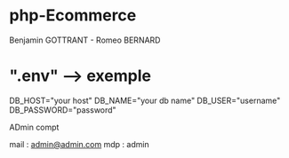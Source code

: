 # php-Ecommerce

Benjamin GOTTRANT - Romeo BERNARD

# ".env" --> exemple

DB_HOST="your host"
DB_NAME="your db name"
DB_USER="username"
DB_PASSWORD="password"


ADmin compt 

mail : admin@admin.com
mdp : admin